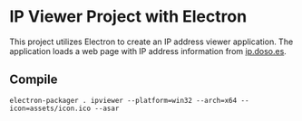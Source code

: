 # IP Viewer Project with Electron

This project utilizes Electron to create an IP address viewer application. The application loads a web page with IP address information from [ip.doso.es](https://ip.doso.es/).


## Compile

```electron-packager . ipviewer --platform=win32 --arch=x64 --icon=assets/icon.ico --asar```